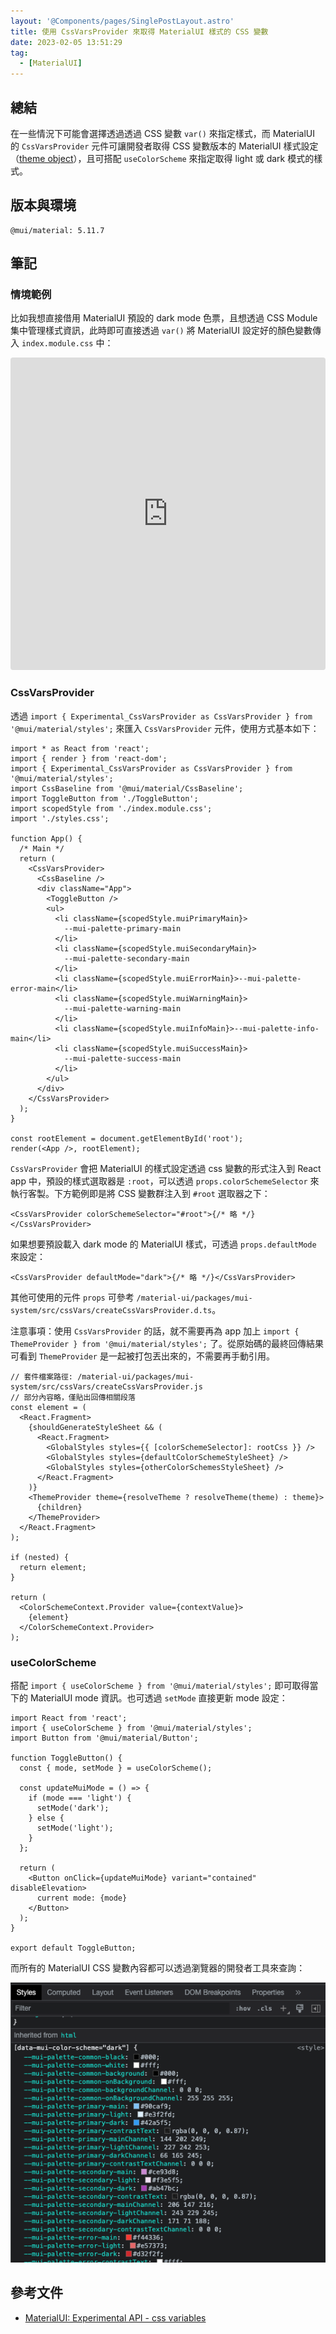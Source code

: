 ```yaml
---
layout: '@Components/pages/SinglePostLayout.astro'
title: 使用 CssVarsProvider 來取得 MaterialUI 樣式的 CSS 變數
date: 2023-02-05 13:51:29
tag:
  - [MaterialUI]
---
```


## 總結

在一些情況下可能會選擇透過透過 CSS 變數 `var()` 來指定樣式，而 MaterialUI 的 `CssVarsProvider` 元件可讓開發者取得 CSS 變數版本的 MaterialUI 樣式設定（[theme object](https://mui.com/material-ui/customization/default-theme/)），且可搭配 `useColorScheme` 來指定取得 light 或 dark 模式的樣式。

## 版本與環境

```
@mui/material: 5.11.7
```

## 筆記

### 情境範例

比如我想直接借用 MaterialUI 預設的 dark mode 色票，且想透過 CSS Module 集中管理樣式資訊，此時即可直接透過 `var()` 將 MaterialUI 設定好的顏色變數傳入 `index.module.css` 中：

<iframe src="https://codesandbox.io/embed/mui-cssvarsprovider-xkr9h8?fontsize=14&hidenavigation=1&module=%2Fsrc%2Findex.module.css&theme=dark"
     style="width:100%; height:500px; border:0; border-radius: 4px; overflow:hidden;"
     title="mui-CssVarsProvider"
     allow="accelerometer; ambient-light-sensor; camera; encrypted-media; geolocation; gyroscope; hid; microphone; midi; payment; usb; vr; xr-spatial-tracking"
     sandbox="allow-forms allow-modals allow-popups allow-presentation allow-same-origin allow-scripts"
   ></iframe>

### CssVarsProvider

透過 `import { Experimental_CssVarsProvider as CssVarsProvider } from '@mui/material/styles';` 來匯入 `CssVarsProvider` 元件，使用方式基本如下：

```tsx
import * as React from 'react';
import { render } from 'react-dom';
import { Experimental_CssVarsProvider as CssVarsProvider } from '@mui/material/styles';
import CssBaseline from '@mui/material/CssBaseline';
import ToggleButton from './ToggleButton';
import scopedStyle from './index.module.css';
import './styles.css';

function App() {
  /* Main */
  return (
    <CssVarsProvider>
      <CssBaseline />
      <div className="App">
        <ToggleButton />
        <ul>
          <li className={scopedStyle.muiPrimaryMain}>
            --mui-palette-primary-main
          </li>
          <li className={scopedStyle.muiSecondaryMain}>
            --mui-palette-secondary-main
          </li>
          <li className={scopedStyle.muiErrorMain}>--mui-palette-error-main</li>
          <li className={scopedStyle.muiWarningMain}>
            --mui-palette-warning-main
          </li>
          <li className={scopedStyle.muiInfoMain}>--mui-palette-info-main</li>
          <li className={scopedStyle.muiSuccessMain}>
            --mui-palette-success-main
          </li>
        </ul>
      </div>
    </CssVarsProvider>
  );
}

const rootElement = document.getElementById('root');
render(<App />, rootElement);
```

`CssVarsProvider` 會把 MaterialUI 的樣式設定透過 css 變數的形式注入到 React app 中，預設的樣式選取器是 `:root`，可以透過 `props.colorSchemeSelector` 來執行客製。下方範例即是將 CSS 變數群注入到 `#root` 選取器之下：

```tsx
<CssVarsProvider colorSchemeSelector="#root">{/* 略 */}</CssVarsProvider>
```

如果想要預設載入 dark mode 的 MaterialUI 樣式，可透過 `props.defaultMode` 來設定：

```tsx
<CssVarsProvider defaultMode="dark">{/* 略 */}</CssVarsProvider>
```

其他可使用的元件 `props` 可參考 `/material-ui/packages/mui-system/src/cssVars/createCssVarsProvider.d.ts`。

注意事項：使用 `CssVarsProvider` 的話，就不需要再為 app 加上 `import { ThemeProvider } from '@mui/material/styles';` 了。從原始碼的最終回傳結果可看到 `ThemeProvider` 是一起被打包丟出來的，不需要再手動引用。

```tsx
// 套件檔案路徑: /material-ui/packages/mui-system/src/cssVars/createCssVarsProvider.js
// 部分內容略，僅貼出回傳相關段落
const element = (
  <React.Fragment>
    {shouldGenerateStyleSheet && (
      <React.Fragment>
        <GlobalStyles styles={{ [colorSchemeSelector]: rootCss }} />
        <GlobalStyles styles={defaultColorSchemeStyleSheet} />
        <GlobalStyles styles={otherColorSchemesStyleSheet} />
      </React.Fragment>
    )}
    <ThemeProvider theme={resolveTheme ? resolveTheme(theme) : theme}>
      {children}
    </ThemeProvider>
  </React.Fragment>
);

if (nested) {
  return element;
}

return (
  <ColorSchemeContext.Provider value={contextValue}>
    {element}
  </ColorSchemeContext.Provider>
);
```

### useColorScheme

搭配 `import { useColorScheme } from '@mui/material/styles';` 即可取得當下的 MaterialUI mode 資訊。也可透過 `setMode` 直接更新 mode 設定：

```tsx
import React from 'react';
import { useColorScheme } from '@mui/material/styles';
import Button from '@mui/material/Button';

function ToggleButton() {
  const { mode, setMode } = useColorScheme();

  const updateMuiMode = () => {
    if (mode === 'light') {
      setMode('dark');
    } else {
      setMode('light');
    }
  };

  return (
    <Button onClick={updateMuiMode} variant="contained" disableElevation>
      current mode: {mode}
    </Button>
  );
}

export default ToggleButton;
```

而所有的 MaterialUI CSS 變數內容都可以透過瀏覽器的開發者工具來查詢：

![view mui var in dev tool](/2023/mui-CssVarsProvider/mui-cssVarsProvider-var-list.png)

## 參考文件

- [MaterialUI: Experimental API - css variables](https://mui.com/material-ui/experimental-api/css-variables/)
